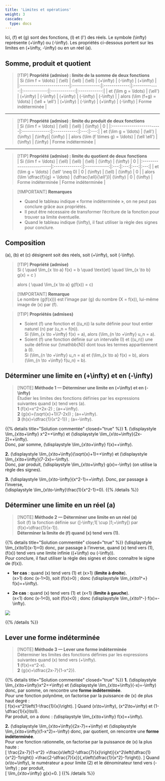 ```yaml
---
title: 'Limites et opérations'
weight: 3
cascade:
  type: docs
---
```


Ici, \(f\) et \(g\) sont des fonctions, \(l\) et \(l'\) des réels. Le symbole \(\infty\) représente \(+\infty\) ou \(-\infty\). Les propriétés ci-dessous portent sur les limites en \(+\infty, -\infty\) ou en un réel \(a\).

## Somme, produit et quotient

> [!TIP] **Propriété (admise) : limite de la somme de deux fonctions**  
> | Si \(\lim f = \ldots\) | \(\ell\) | \(\ell\) | \(\ell\) | \(+\infty\) | \(-\infty\) | \(+\infty\) |
> |:-------------------------|:--------------:|:-------------:|:-------------:|:------------:|:------------:|:------------:|
> | et \(\lim g = \ldots\)  | \(\ell'\) | \(+\infty\) | \(-\infty\) | \(+\infty\) | \(-\infty\) | \(-\infty\) |
> | alors \(\lim (f+g) = \ldots\) | \(\ell + \ell'\) | \(+\infty\) | \(-\infty\) | \(+\infty\) | \(-\infty\) | Forme indéterminée |

---

> [!TIP] **Propriété (admise) : limite du produit de deux fonctions**  
> | Si \(\lim f = \ldots\) | \(\ell\) | \(\ell\)  | \(\infty\) | 0 |
> |:-------------------------|:--------------:|:------------:|:---:|:---:|
> | et \(\lim g = \ldots\)  | \(\ell'\)    | \(\infty\) | \(\infty\)| \(\infty\) |
> | alors \(\lim (f \times g) = \ldots\) | \(\ell \ell'\) | \(\infty\) | \(\infty\) | Forme indéterminée |

---

> [!TIP] **Propriété (admise) : limite du quotient de deux fonctions**  
> | Si \(\lim f = \ldots\) | \(\ell\)  | \(\ell\) | \(\ell\)    | \(\infty\) | \(\infty\) | 0 |
> |:-------------------------|:--------------:|:------------:|:---:|:---:|:---:|:---:|
> | et \(\lim g = \ldots\)  | \(\ell' \neq 0\) | 0 | \(\infty\) | \(\ell\) | \(\infty\) | 0 |
> | alors \(\lim \dfrac{f}{g} = \ldots\) | \(\dfrac{\ell}{\ell'}\)| \(\infty\) | 0 | \(\infty\) | Forme indéterminée | Forme indéterminée |

> [!IMPORTANT] **Remarques**  
> - Quand le tableau indique « forme indéterminée », on ne peut pas conclure grâce aux propriétés.  
> - Il peut être nécessaire de transformer l’écriture de la fonction pour trouver sa limite éventuelle.  
> - Quand le tableau indique \(\infty\), il faut utiliser la règle des signes pour conclure.  

## Composition

\(a\), \(b\) et \(c\) désignent soit des réels, soit \(+\infty\), soit \(-\infty\).

> [!TIP] **Propriété (admise)**  
> Si \( \quad \lim_{x \to a} f(x) = b \quad \text{et} \quad \lim_{x \to b} g(x) = c \)
> 
> alors \( \quad \lim_{x \to a} g(f(x)) = c\) 

> [!IMPORTANT] **Remarque**  
> Le nombre \(g(f(x))\) est l’image par \(g\) du nombre \(X = f(x)\), lui-même image de \(x\) par \(f\).  

> [!TIP] **Propriétés (admises)**  
> - Soient \(f\) une fonction et \((u_n)\) la suite définie pour tout entier naturel \(n\) par \(u_n = f(n)\).  
>   Si \(\lim_{x \to +\infty} f(x) = a\), alors \(\lim_{n \to +\infty} u_n = a\).  
> - Soient \(f\) une fonction définie sur un intervalle \(I\) et \((u_n)\) une suite définie sur \(\mathbb{N}\) dont tous les termes appartiennent à \(I\).  
>   Si \(\lim_{n \to +\infty} u_n = a\) et \(\lim_{x \to a} f(x) = b\), alors \(\lim_{n \to +\infty} f(u_n) = b\).  


## Déterminer une limite en \(+\infty\) et en \(-\infty\)

> [!NOTE] **Méthode 1 — Déterminer une limite en \(+\infty\) et en \(-\infty\)**  
> Étudier les limites des fonctions définies par les expressions suivantes quand \(x\) tend vers \(a\).  
> **1** \(f(x)=x^2+2x-2\) ; \(a=+\infty\).  
> **2** \(g(x)=(\sqrt{x}+1)(7-2x)\) ; \(a=+\infty\).  
> **3** \(h(x)=\dfrac{1}{x^2-1}\) ; \(a=-\infty\).

{{% details title="Solution commentée" closed="true" %}}
**1.** \(\displaystyle \lim_{x\to+\infty} x^2=+\infty\) et \(\displaystyle \lim_{x\to+\infty}(2x-2)=+\infty\).  
Donc, par somme, \(\displaystyle \lim_{x\to+\infty} f(x)=+\infty\).

**2.** \(\displaystyle \lim_{x\to+\infty}(\sqrt{x}+1)=+\infty\) et \(\displaystyle \lim_{x\to+\infty}(7-2x)=-\infty\).  
Donc, par produit, \(\displaystyle \lim_{x\to+\infty} g(x)=-\infty\) (on utilise la règle des signes).

**3.** \(\displaystyle \lim_{x\to-\infty}(x^2-1)=+\infty\). Donc, par passage à l’inverse,  
\(\displaystyle \lim_{x\to-\infty}\frac{1}{x^2-1}=0\).
{{% /details %}}


## Déterminer une limite en un réel \(a\)

> [!NOTE] **Méthode 2 — Déterminer une limite en un réel \(a\)**  
> Soit \(f\) la fonction définie sur \(]-\infty;1[ \cup ]1;+\infty[\) par \(f(x)=\dfrac{1}{x-1}\).  
> **Déterminer la limite de \(f\) quand \(x\) tend vers \(1\).**

{{% details title="Solution commentée" closed="true" %}}
\(\displaystyle \lim_{x\to1}(x-1)=0\) donc, par passage à l’inverse, quand \(x\) tend vers \(1\), \(f(x)\) tend vers une limite infinie (\(+\infty\) ou \(-\infty\)).  
Pour conclure, il faut utiliser la règle des signes et donc connaître le signe de \(f(x)\).

- **1er cas** : quand \(x\) tend vers \(1\) et \(x>1\) (**limite à droite**).  
  \(x>1\) donc \(x-1>0\), soit \(f(x)>0\) ; donc \(\displaystyle \lim_{x\to1^+} f(x)=+\infty\).

- **2e cas** : quand \(x\) tend vers \(1\) et \(x<1\) (**limite à gauche**).  
  \(x<1\) donc \(x-1<0\), soit \(f(x)<0\) ; donc \(\displaystyle \lim_{x\to1^-} f(x)=-\infty\).

![](/images/image32.png)
 
{{% /details %}}


## Lever une forme indéterminée

> [!NOTE] **Méthode 3 — Lever une forme indéterminée**  
> Déterminer les limites des fonctions définies par les expressions suivantes quand \(x\) tend vers \(+\infty\).  
> **1** \(f(x)=x^2-x\).  
> **2** \(g(x)=\dfrac{2x-7}{1-x^2}\).

{{% details title="Solution commentée" closed="true" %}}
**1.** \(\displaystyle \lim_{x\to+\infty}x^2=+\infty\) et \(\displaystyle \lim_{x\to+\infty}(-x)=-\infty\) donc, par somme, on rencontre une **forme indéterminée**.  
Pour une fonction polynôme, on factorise par la puissance de \(x\) de plus haut degré :  
\[
f(x)=x^2\!\left(1-\frac{1}{x}\right).
\]
Quand \(x\to+\infty\), \(x^2\to+\infty\) et \(1-\dfrac{1}{x}\to1\).  
Par produit, on a donc : \(\displaystyle \lim_{x\to+\infty} f(x)=+\infty\).

**2.** \(\displaystyle \lim_{x\to+\infty}(2x-7)=+\infty\) et \(\displaystyle \lim_{x\to+\infty}(1-x^2)=-\infty\) donc, par quotient, on rencontre une **forme indéterminée**.  
Pour une fonction rationnelle, on factorise par la puissance de \(x\) la plus haute :  
\[
\frac{2x-7}{1-x^2}
=\frac{x\left(2-\dfrac{7}{x}\right)}{x^2\left(\dfrac{1}{x^2}-1\right)}
=\frac{2-\dfrac{7}{x}}{\,x\left(\dfrac{1}{x^2}-1\right)}.
\]
Quand \(x\to+\infty\), le numérateur a pour limite \(2\) et le dénominateur tend vers \(-\infty\) ; par produit,  
\[
\lim_{x\to+\infty} g(x)=0.
\]
{{% /details %}}